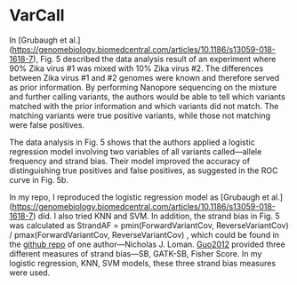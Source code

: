 # VarCall

In [Grubaugh et al.] (https://genomebiology.biomedcentral.com/articles/10.1186/s13059-018-1618-7), Fig. 5 described the data analysis result of an experiment where 90% Zika virus #1 was mixed with 10% Zika virus #2. The differences between Zika virus #1 and #2 genomes were known and therefore served as prior information. By performing Nanopore sequencing on the mixture and further calling variants, the authors would be able to tell which variants matched with the prior information and which variants did not match. The matching variants were true positive variants, while those not matching were false positives. 

The data analysis in Fig. 5 shows that the authors applied a logistic regression model involving two variables of all variants called—allele frequency and strand bias. Their model improved the accuracy of distinguishing true positives and false positives, as suggested in the ROC curve in Fig. 5b. 

In my repo, I reproduced the logistic regression model as [Grubaugh et al.] (https://genomebiology.biomedcentral.com/articles/10.1186/s13059-018-1618-7) did. I also tried KNN and SVM. In addition, the strand bias in Fig. 5 was calculated as 
StrandAF = pmin(ForwardVariantCov, ReverseVariantCov) / pmax(ForwardVariantCov, ReverseVariantCov)
, which could be found in the [github repo](https://github.com/nickloman/zika-isnv) of one author—Nicholas J. Loman. [Guo2012](https://link.springer.com/article/10.1186/1471-2164-13-666) provided three different measures of strand bias—SB, GATK-SB, Fisher Score. In my logistic regression, KNN, SVM models, these three strand bias measures were used. 
